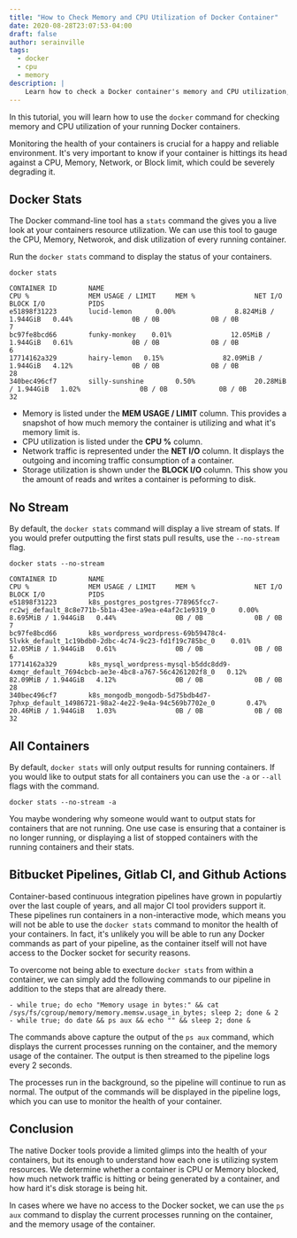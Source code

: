 ```yaml
---
title: "How to Check Memory and CPU Utilization of Docker Container"
date: 2020-08-28T23:07:53-04:00
draft: false
author: serainville
tags:
  - docker
  - cpu
  - memory
description: |
    Learn how to check a Docker container's memory and CPU utilization, as well as network traffic and disk I/O to ensure everything is running fine.
---
```


In this tutorial, you will learn how to use the `docker` command for checking memory and CPU utilization of your running Docker containers.

Monitoring the health of your containers is crucial for a happy and reliable environment. It's very important to know if your container is hittings its head against a CPU, Memory, Network, or Block limit, which could be severely degrading it. 

## Docker Stats
The Docker command-line tool has a `stats` command the gives you a live look at your containers resource utilization. We can use this tool to gauge the CPU, Memory, Networok, and disk utilization of every running  container.

Run the `docker stats` command to display the status of your containers.

```shell
docker stats
```
```shell
CONTAINER ID        NAME                                                                                       CPU %               MEM USAGE / LIMIT     MEM %               NET I/O             BLOCK I/O           PIDS
e51898f31223        lucid-lemon      0.00%               8.824MiB / 1.944GiB   0.44%               0B / 0B             0B / 0B             7
bc97fe8bcd66        funky-monkey    0.01%               12.05MiB / 1.944GiB   0.61%               0B / 0B             0B / 0B             6
17714162a329        hairy-lemon   0.15%               82.09MiB / 1.944GiB   4.12%               0B / 0B             0B / 0B             28
340bec496cf7        silly-sunshine        0.50%               20.28MiB / 1.944GiB   1.02%               0B / 0B             0B / 0B             32
```

* Memory is listed under the **MEM USAGE / LIMIT** column. This provides a snapshot of how much memory the container is utilizing and what it's memory limit is.
* CPU utilization is listed under the **CPU %** column.
* Network traffic is represented under the **NET I/O** column. It displays the outgoing and incoming traffic consumption of a container.
* Storage utilization is shown under the **BLOCK I/O** column. This show you the amount of reads and writes a container is peforming to disk.

## No Stream
By default, the `docker stats` command will display a live stream of stats. If you would prefer outputting the first stats pull results, use the `--no-stream` flag.

```shell
docker stats --no-stream
```

```shell
CONTAINER ID        NAME                                                                                       CPU %               MEM USAGE / LIMIT     MEM %               NET I/O             BLOCK I/O           PIDS
e51898f31223        k8s_postgres_postgres-778965fcc7-rc2wj_default_8c8e771b-5b1a-43ee-a9ea-e4af2c1e9319_0      0.00%               8.695MiB / 1.944GiB   0.44%               0B / 0B             0B / 0B             7
bc97fe8bcd66        k8s_wordpress_wordpress-69b59478c4-5lvkk_default_1c19bdb0-2dbc-4c74-9c23-fd1f19c785bc_0    0.01%               12.05MiB / 1.944GiB   0.61%               0B / 0B             0B / 0B             6
17714162a329        k8s_mysql_wordpress-mysql-b5ddc8dd9-4xmqr_default_7694cbcb-ae3e-4bc8-a767-56c4261202f8_0   0.12%               82.09MiB / 1.944GiB   4.12%               0B / 0B             0B / 0B             28
340bec496cf7        k8s_mongodb_mongodb-5d75bdb4d7-7phxp_default_14986721-98a2-4e22-9e4a-94c569b7702e_0        0.47%               20.46MiB / 1.944GiB   1.03%               0B / 0B             0B / 0B             32
```

## All Containers
By default, `docker stats` will only output results for running containers. If you would like to output stats for all containers you can use the `-a` or `--all` flags with the command.

```shell
docker stats --no-stream -a
```

You maybe wondering why someone would want to output stats for containers that are not running. One use case is ensuring that a container is no longer running, or displaying a list of stopped containers with the running containers and their stats.

## Bitbucket Pipelines, Gitlab CI, and Github Actions
Container-based continuous integration pipelines have grown in populartiy over the last couple of years, and all major CI tool providers support it. These pipelines run containers in a non-interactive mode, which means you will not be able to use the `docker stats` command to monitor the health of your containers. In fact, it's unlikely you will be able to run any Docker commands as part of your pipeline, as the container itself will not have access to the Docker socket for security reasons.

To overcome not being able to execture `docker stats` from within a container, we can simply add the following commands to our pipeline in addition to the steps that are already there.

```shell
- while true; do echo "Memory usage in bytes:" && cat /sys/fs/cgroup/memory/memory.memsw.usage_in_bytes; sleep 2; done & 2
- while true; do date && ps aux && echo "" && sleep 2; done &
```

The commands above capture the output of the `ps aux` command, which displays the current processes running on the container, and the memory usage of the container. The output is then streamed to the pipeline logs every 2 seconds. 

The processes run in the background, so the pipeline will continue to run as normal. The output of the commands will be displayed in the pipeline logs, which you can use to monitor the health of your container.


## Conclusion
The native Docker tools provide a limited glimps into the health of your containers, but its enough to understand how each one is utilizing system resources. We determine whether a container is CPU or Memory blocked, how much network traffic is hitting or being generated by a container, and how hard it's disk storage is being hit.

In cases where we have no access to the Docker socket, we can use the `ps aux` command to display the current processes running on the container, and the memory usage of the container.
